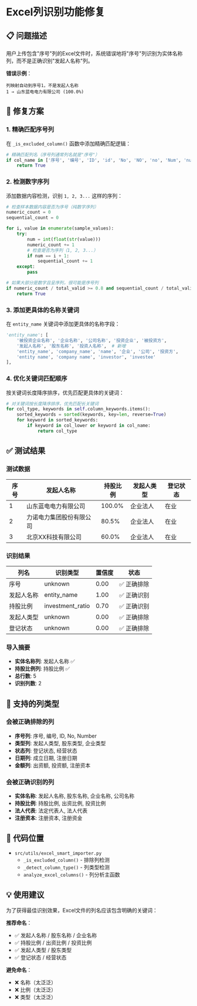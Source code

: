 # Excel列识别功能修复

## 📋 问题描述

用户上传包含"序号"列的Excel文件时，系统错误地将"序号"列识别为实体名称列，而不是正确识别"发起人名称"列。

**错误示例**：
```
列映射自动到序号1，不是发起人名称
1 → 山东蓝电电力有限公司 (100.0%)
```

## 🔧 修复方案

### 1. 精确匹配序号列
在 `_is_excluded_column()` 函数中添加精确匹配逻辑：

```python
# 精确匹配列名（序号列通常列名就是"序号"）
if col_name in ['序号', '编号', 'ID', 'id', 'No', 'NO', 'no', 'Num', 'num', 'Number', 'number', 'Index', 'index']:
    return True
```

### 2. 检测数字序列
添加数据内容检测，识别 `1, 2, 3...` 这样的序列：

```python
# 检查样本数据内容是否为序号（纯数字序列）
numeric_count = 0
sequential_count = 0

for i, value in enumerate(sample_values):
    try:
        num = int(float(str(value)))
        numeric_count += 1
        # 检查是否为序列（1, 2, 3...）
        if num == i + 1:
            sequential_count += 1
    except:
        pass

# 如果大部分是数字且呈序列，很可能是序号列
if numeric_count / total_valid >= 0.8 and sequential_count / total_valid >= 0.5:
    return True
```

### 3. 添加更具体的名称关键词
在 `entity_name` 关键词中添加更具体的名称字段：

```python
'entity_name': [
    '被投资企业名称', '企业名称', '公司名称', '投资企业', '被投资方',
    '发起人名称', '股东名称', '投资人名称',  # 新增
    'entity_name', 'company_name', 'name', '企业', '公司', '投资方',
    'entity name', 'company name', 'investor', 'investee'
],
```

### 4. 优化关键词匹配顺序
按关键词长度降序排序，优先匹配更具体的关键词：

```python
# 对关键词按长度降序排序，优先匹配长关键词
for col_type, keywords in self.column_keywords.items():
    sorted_keywords = sorted(keywords, key=len, reverse=True)
    for keyword in sorted_keywords:
        if keyword in col_lower or keyword in col_name:
            return col_type
```

## ✅ 测试结果

### 测试数据
| 序号 | 发起人名称 | 持股比例 | 发起人类型 | 登记状态 |
|------|-----------|---------|----------|---------|
| 1 | 山东蓝电电力有限公司 | 100.0% | 企业法人 | 在业 |
| 2 | 力诺电力集团股份有限公司 | 80.5% | 企业法人 | 在业 |
| 3 | 北京XX科技有限公司 | 60.0% | 企业法人 | 在业 |

### 识别结果
| 列名 | 识别类型 | 置信度 | 状态 |
|------|---------|--------|------|
| 序号 | unknown | 0.00 | ✅ 正确排除 |
| 发起人名称 | entity_name | 1.00 | ✅ 正确识别 |
| 持股比例 | investment_ratio | 0.70 | ✅ 正确识别 |
| 发起人类型 | unknown | 0.00 | ✅ 正确排除 |
| 登记状态 | unknown | 0.00 | ✅ 正确排除 |

### 导入摘要
- **实体名称列**: 发起人名称 ✅
- **持股比例列**: 持股比例 ✅
- **总行数**: 5
- **识别列数**: 2

## 🎯 支持的列类型

### 会被正确排除的列
- **序号列**: 序号, 编号, ID, No, Number
- **类型列**: 发起人类型, 股东类型, 企业类型
- **状态列**: 登记状态, 经营状态
- **日期列**: 成立日期, 注册日期
- **金额列**: 出资额, 投资额, 注册资本

### 会被正确识别的列
- **实体名称**: 发起人名称, 股东名称, 企业名称, 公司名称
- **持股比例**: 持股比例, 出资比例, 投资比例
- **法人代表**: 法定代表人, 法人代表
- **注册资本**: 注册资本, 注册资金

## 📝 代码位置
- `src/utils/excel_smart_importer.py`
  - `_is_excluded_column()` - 排除列检测
  - `_detect_column_type()` - 列类型检测
  - `analyze_excel_columns()` - 列分析主函数

## 💡 使用建议

为了获得最佳识别效果，Excel文件的列名应该包含明确的关键词：

**推荐命名**：
- ✅ 发起人名称 / 股东名称 / 企业名称
- ✅ 持股比例 / 出资比例 / 投资比例
- ✅ 发起人类型 / 股东类型
- ✅ 登记状态 / 经营状态

**避免命名**：
- ❌ 名称（太泛泛）
- ❌ 比例（太泛泛）
- ❌ 类型（太泛泛）

